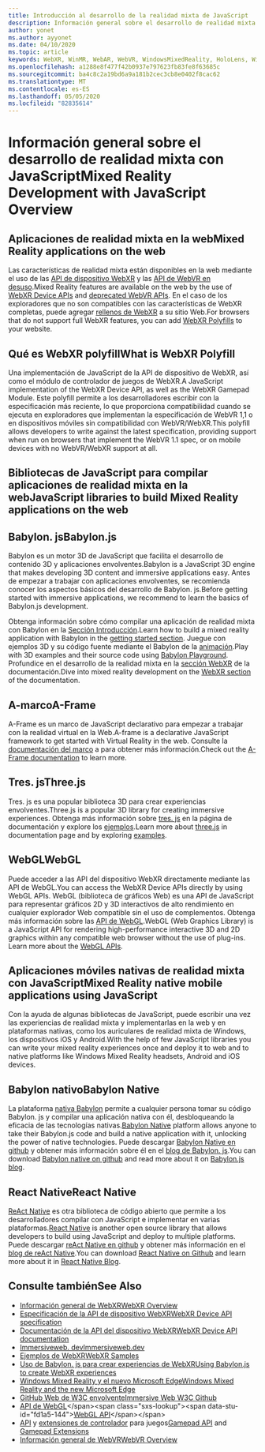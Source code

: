 ```yaml
---
title: Introducción al desarrollo de la realidad mixta de JavaScript
description: Información general sobre el desarrollo de realidad mixta con JavaScript para auriculares Web, móviles y de Windows.
author: yonet
ms.author: ayyonet
ms.date: 04/10/2020
ms.topic: article
keywords: WebXR, WinMR, WebAR, WebVR, WindowsMixedReality, HoloLens, Windows Mixed Reality, Web VR, webxr, Web Mr, ar website, 360, 360 video, 360 videos, 360 Photo, 360 fotos, 360 contenido, Web envolvente, inmersivo-Web, IW, immersiveweb
ms.openlocfilehash: a1288e8f477f42b0937e797623fb83fe8f63685c
ms.sourcegitcommit: ba4c8c2a19bd6a9a181b2cec3cb8e0402f8cac62
ms.translationtype: MT
ms.contentlocale: es-ES
ms.lasthandoff: 05/05/2020
ms.locfileid: "82835614"
---
```

# <a name="mixed-reality-development-with-javascript-overview"></a><span data-ttu-id="fd1a5-104">Información general sobre el desarrollo de realidad mixta con JavaScript</span><span class="sxs-lookup"><span data-stu-id="fd1a5-104">Mixed Reality Development with JavaScript Overview</span></span>

## <a name="mixed-reality-applications-on-the-web"></a><span data-ttu-id="fd1a5-105">Aplicaciones de realidad mixta en la web</span><span class="sxs-lookup"><span data-stu-id="fd1a5-105">Mixed Reality applications on the web</span></span>

<span data-ttu-id="fd1a5-106">Las características de realidad mixta están disponibles en la web mediante el uso de las [API de dispositivo WebXR](https://developer.mozilla.org/en-US/docs/Web/API/WebXR_Device_API) y las [API de WebVR en desuso](webxr-overview.md).</span><span class="sxs-lookup"><span data-stu-id="fd1a5-106">Mixed Reality features are available on the web by the use of [WebXR Device APIs](https://developer.mozilla.org/en-US/docs/Web/API/WebXR_Device_API) and [deprecated WebVR APIs](webxr-overview.md).</span></span> <span data-ttu-id="fd1a5-107">En el caso de los exploradores que no son compatibles con las características de WebXR completas, puede agregar [rellenos de WebXR](https://github.com/immersive-web/webxr-polyfill) a su sitio Web.</span><span class="sxs-lookup"><span data-stu-id="fd1a5-107">For browsers that do not support full WebXR features, you can add [WebXR Polyfills](https://github.com/immersive-web/webxr-polyfill) to your website.</span></span>

## <a name="what-is-webxr-polyfill"></a><span data-ttu-id="fd1a5-108">Qué es WebXR polyfill</span><span class="sxs-lookup"><span data-stu-id="fd1a5-108">What is WebXR Polyfill</span></span>

<span data-ttu-id="fd1a5-109">Una implementación de JavaScript de la API de dispositivo de WebXR, así como el módulo de controlador de juegos de WebXR.</span><span class="sxs-lookup"><span data-stu-id="fd1a5-109">A JavaScript implementation of the WebXR Device API, as well as the WebXR Gamepad Module.</span></span> <span data-ttu-id="fd1a5-110">Este polyfill permite a los desarrolladores escribir con la especificación más reciente, lo que proporciona compatibilidad cuando se ejecuta en exploradores que implementan la especificación de WebVR 1,1 o en dispositivos móviles sin compatibilidad con WebVR/WebXR.</span><span class="sxs-lookup"><span data-stu-id="fd1a5-110">This polyfill allows developers to write against the latest specification, providing support when run on browsers that implement the WebVR 1.1 spec, or on mobile devices with no WebVR/WebXR support at all.</span></span>

## <a name="javascript-libraries-to-build-mixed-reality-applications-on-the-web"></a><span data-ttu-id="fd1a5-111">Bibliotecas de JavaScript para compilar aplicaciones de realidad mixta en la web</span><span class="sxs-lookup"><span data-stu-id="fd1a5-111">JavaScript libraries to build Mixed Reality applications on the web</span></span>

## <a name="babylonjs"></a><span data-ttu-id="fd1a5-112">Babylon. js</span><span class="sxs-lookup"><span data-stu-id="fd1a5-112">Babylon.js</span></span>

<span data-ttu-id="fd1a5-113">Babylon es un motor 3D de JavaScript que facilita el desarrollo de contenido 3D y aplicaciones envolventes.</span><span class="sxs-lookup"><span data-stu-id="fd1a5-113">Babylon is a JavaScript 3D engine that makes developing 3D content and immersive applications easy.</span></span> <span data-ttu-id="fd1a5-114">Antes de empezar a trabajar con aplicaciones envolventes, se recomienda conocer los aspectos básicos del desarrollo de Babylon. js.</span><span class="sxs-lookup"><span data-stu-id="fd1a5-114">Before getting started with immersive applications, we recommend to learn the basics of Babylon.js development.</span></span>

<span data-ttu-id="fd1a5-115">Obtenga información sobre cómo compilar una aplicación de realidad mixta con Babylon en la [Sección Introducción](https://doc.babylonjs.com/).</span><span class="sxs-lookup"><span data-stu-id="fd1a5-115">Learn how to build a mixed reality application with Babylon in the [getting started section](https://doc.babylonjs.com/).</span></span> <span data-ttu-id="fd1a5-116">Juegue con ejemplos 3D y su código fuente mediante el Babylon de la [animación](https://doc.babylonjs.com/examples/).</span><span class="sxs-lookup"><span data-stu-id="fd1a5-116">Play with 3D examples and their source code using [Babylon Playground](https://doc.babylonjs.com/examples/).</span></span> <span data-ttu-id="fd1a5-117">Profundice en el desarrollo de la realidad mixta en la [sección WebXR](https://doc.babylonjs.com/how_to/introduction_to_webxr) de la documentación.</span><span class="sxs-lookup"><span data-stu-id="fd1a5-117">Dive into mixed reality development on the [WebXR section](https://doc.babylonjs.com/how_to/introduction_to_webxr) of the documentation.</span></span> 

## <a name="a-frame"></a><span data-ttu-id="fd1a5-118">A-marco</span><span class="sxs-lookup"><span data-stu-id="fd1a5-118">A-Frame</span></span>

<span data-ttu-id="fd1a5-119">A-Frame es un marco de JavaScript declarativo para empezar a trabajar con la realidad virtual en la Web.</span><span class="sxs-lookup"><span data-stu-id="fd1a5-119">A-frame is a declarative JavaScript framework to get started with Virtual Reality in the web.</span></span> <span data-ttu-id="fd1a5-120">Consulte la [documentación del marco](https://aframe.io/) a para obtener más información.</span><span class="sxs-lookup"><span data-stu-id="fd1a5-120">Check out the [A-Frame documentation](https://aframe.io/) to learn more.</span></span>

## <a name="threejs"></a><span data-ttu-id="fd1a5-121">Tres. js</span><span class="sxs-lookup"><span data-stu-id="fd1a5-121">Three.js</span></span>

<span data-ttu-id="fd1a5-122">Tres. js es una popular biblioteca 3D para crear experiencias envolventes.</span><span class="sxs-lookup"><span data-stu-id="fd1a5-122">Three.js is a popular 3D library for creating immersive experiences.</span></span> <span data-ttu-id="fd1a5-123">Obtenga más información sobre [tres. js](https://threejs.org/docs/index.html#manual/en/introduction/Creating-a-scene) en la página de documentación y explore los [ejemplos](https://threejs.org/examples/#webgl_animation_cloth).</span><span class="sxs-lookup"><span data-stu-id="fd1a5-123">Learn more about [three.js](https://threejs.org/docs/index.html#manual/en/introduction/Creating-a-scene) in documentation page and by exploring [examples](https://threejs.org/examples/#webgl_animation_cloth).</span></span>

## <a name="webgl"></a><span data-ttu-id="fd1a5-124">WebGL</span><span class="sxs-lookup"><span data-stu-id="fd1a5-124">WebGL</span></span>

<span data-ttu-id="fd1a5-125">Puede acceder a las API del dispositivo WebXR directamente mediante las API de WebGL.</span><span class="sxs-lookup"><span data-stu-id="fd1a5-125">You can access the WebXR Device APIs directly by using WebGL APIs.</span></span> <span data-ttu-id="fd1a5-126">WebGL (biblioteca de gráficos Web) es una API de JavaScript para representar gráficos 2D y 3D interactivos de alto rendimiento en cualquier explorador Web compatible sin el uso de complementos. Obtenga más información sobre las [API de WebGL](https://developer.mozilla.org/en-US/docs/Web/API/WebGL_API).</span><span class="sxs-lookup"><span data-stu-id="fd1a5-126">WebGL (Web Graphics Library) is a JavaScript API for rendering high-performance interactive 3D and 2D graphics within any compatible web browser without the use of plug-ins. Learn more about the [WebGL APIs](https://developer.mozilla.org/en-US/docs/Web/API/WebGL_API).</span></span>

## <a name="mixed-reality-native-mobile-applications-using-javascript"></a><span data-ttu-id="fd1a5-127">Aplicaciones móviles nativas de realidad mixta con JavaScript</span><span class="sxs-lookup"><span data-stu-id="fd1a5-127">Mixed Reality native mobile applications using JavaScript</span></span>

<span data-ttu-id="fd1a5-128">Con la ayuda de algunas bibliotecas de JavaScript, puede escribir una vez las experiencias de realidad mixta y implementarlas en la web y en plataformas nativas, como los auriculares de realidad mixta de Windows, los dispositivos iOS y Android.</span><span class="sxs-lookup"><span data-stu-id="fd1a5-128">With the help of few JavaScript libraries you can write your mixed reality experiences once and deploy it to web and to native platforms like Windows Mixed Reality headsets, Android and iOS devices.</span></span>

## <a name="babylon-native"></a><span data-ttu-id="fd1a5-129">Babylon nativo</span><span class="sxs-lookup"><span data-stu-id="fd1a5-129">Babylon Native</span></span>

<span data-ttu-id="fd1a5-130">La plataforma [nativa Babylon](https://www.babylonjs.com/native/) permite a cualquier persona tomar su código Babylon. js y compilar una aplicación nativa con él, desbloqueando la eficacia de las tecnologías nativas.</span><span class="sxs-lookup"><span data-stu-id="fd1a5-130">[Babylon Native](https://www.babylonjs.com/native/) platform allows anyone to take their Babylon.js code and build a native application with it, unlocking the power of native technologies.</span></span> <span data-ttu-id="fd1a5-131">Puede descargar [Babylon Native en github](https://github.com/BabylonJS/BabylonNative) y obtener más información sobre él en el [blog de Babylon. js](https://medium.com/@babylonjs/babylon-native-821f1694fffc).</span><span class="sxs-lookup"><span data-stu-id="fd1a5-131">You can download [Babylon native on github](https://github.com/BabylonJS/BabylonNative) and read more about it on [Babylon.js blog](https://medium.com/@babylonjs/babylon-native-821f1694fffc).</span></span>

## <a name="react-native"></a><span data-ttu-id="fd1a5-132">React Native</span><span class="sxs-lookup"><span data-stu-id="fd1a5-132">React Native</span></span>

<span data-ttu-id="fd1a5-133">[ReAct Native](https://reactnative.dev/) es otra biblioteca de código abierto que permite a los desarrolladores compilar con JavaScript e implementar en varias plataformas.</span><span class="sxs-lookup"><span data-stu-id="fd1a5-133">[React Native](https://reactnative.dev/) is another open source library that allows developers to build using JavaScript and deploy to multiple platforms.</span></span> <span data-ttu-id="fd1a5-134">Puede descargar [reAct Native en github](https://github.com/facebook/react-native) y obtener más información en el [blog de reAct Native](https://reactnative.dev/blog/).</span><span class="sxs-lookup"><span data-stu-id="fd1a5-134">You can download [React Native on Github](https://github.com/facebook/react-native) and learn more about it in [React Native Blog](https://reactnative.dev/blog/).</span></span>

## <a name="see-also"></a><span data-ttu-id="fd1a5-135">Consulte también</span><span class="sxs-lookup"><span data-stu-id="fd1a5-135">See Also</span></span>

* [<span data-ttu-id="fd1a5-136">Información general de WebXR</span><span class="sxs-lookup"><span data-stu-id="fd1a5-136">WebXR Overview</span></span>](webxr-overview.md)
* [<span data-ttu-id="fd1a5-137">Especificación de la API de dispositivo WebXR</span><span class="sxs-lookup"><span data-stu-id="fd1a5-137">WebXR Device API specification</span></span>](https://immersive-web.github.io/webxr/)
* [<span data-ttu-id="fd1a5-138">Documentación de la API del dispositivo WebXR</span><span class="sxs-lookup"><span data-stu-id="fd1a5-138">WebXR Device API documentation</span></span>](https://developer.mozilla.org/en-US/docs/Web/API/WebXR_Device_API)
* [<span data-ttu-id="fd1a5-139">Immersiveweb. dev</span><span class="sxs-lookup"><span data-stu-id="fd1a5-139">Immersiveweb.dev</span></span>](https://immersiveweb.dev/)
* [<span data-ttu-id="fd1a5-140">Ejemplos de WebXR</span><span class="sxs-lookup"><span data-stu-id="fd1a5-140">WebXR Samples</span></span>](https://immersive-web.github.io/webxr-samples/)
* [<span data-ttu-id="fd1a5-141">Uso de Babylon. js para crear experiencias de WebXR</span><span class="sxs-lookup"><span data-stu-id="fd1a5-141">Using Babylon.js to create WebXR experiences</span></span>](https://doc.babylonjs.com/how_to/introduction_to_webxr)
* [<span data-ttu-id="fd1a5-142">Windows Mixed Reality y el nuevo Microsoft Edge</span><span class="sxs-lookup"><span data-stu-id="fd1a5-142">Windows Mixed Reality and the new Microsoft Edge</span></span>](https://docs.microsoft.com/windows/mixed-reality/new-microsoft-edge#introducing-the-new-microsoft-edge)
* [<span data-ttu-id="fd1a5-143">GitHub Web de W3C envolvente</span><span class="sxs-lookup"><span data-stu-id="fd1a5-143">Immersive Web W3C Github</span></span>](https://github.com/immersive-web)
* <span data-ttu-id="fd1a5-144">[API de WebGL](https://msdn.microsoft.com/library/bg182648(v=vs.85).aspx)</span><span class="sxs-lookup"><span data-stu-id="fd1a5-144">[WebGL API](https://msdn.microsoft.com/library/bg182648(v=vs.85).aspx)</span></span>
* <span data-ttu-id="fd1a5-145">[API](https://msdn.microsoft.com/library/dn743630(v=vs.85).aspx) y [extensiones de controlador](https://w3c.github.io/gamepad/extensions.html) para juegos</span><span class="sxs-lookup"><span data-stu-id="fd1a5-145">[Gamepad API](https://msdn.microsoft.com/library/dn743630(v=vs.85).aspx) and [Gamepad Extensions](https://w3c.github.io/gamepad/extensions.html)</span></span>
* [<span data-ttu-id="fd1a5-146">Información general de WebVR</span><span class="sxs-lookup"><span data-stu-id="fd1a5-146">WebVR Overview</span></span>](webvr-overview.md)
